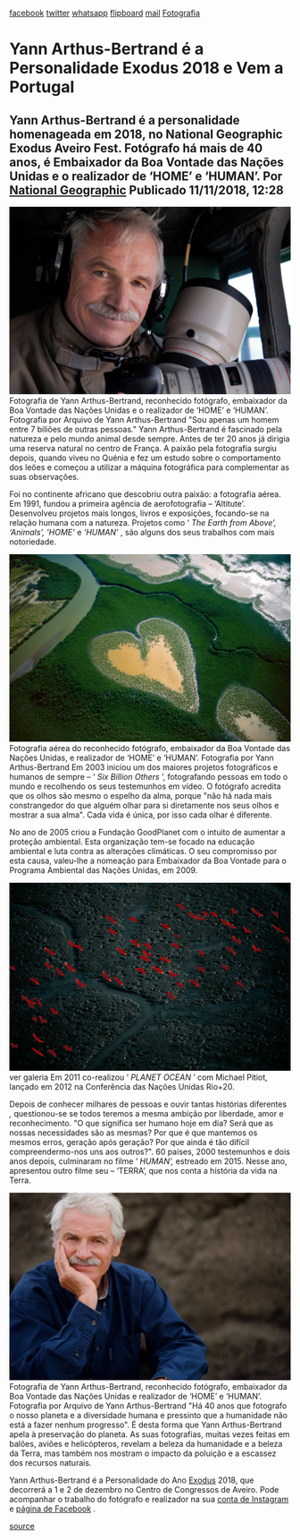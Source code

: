[facebook](https://www.facebook.com/sharer/sharer.php?u=https%3A%2F%2Fwww.natgeo.pt%2Ffotografia%2F2018%2F11%2Fyann-arthus-bertrand-e-a-personalidade-exodus-2018-e-vem-a-portugal) [twitter](https://twitter.com/share?url=https%3A%2F%2Fwww.natgeo.pt%2Ffotografia%2F2018%2F11%2Fyann-arthus-bertrand-e-a-personalidade-exodus-2018-e-vem-a-portugal&via=natgeo&text=Yann%20Arthus-Bertrand%20%C3%A9%20a%20Personalidade%20Exodus%202018%20e%20Vem%20a%20Portugal) [whatsapp](https://web.whatsapp.com/send?text=https%3A%2F%2Fwww.natgeo.pt%2Ffotografia%2F2018%2F11%2Fyann-arthus-bertrand-e-a-personalidade-exodus-2018-e-vem-a-portugal) [flipboard](https://share.flipboard.com/bookmarklet/popout?v=2&title=Yann%20Arthus-Bertrand%20%C3%A9%20a%20Personalidade%20Exodus%202018%20e%20Vem%20a%20Portugal&url=https%3A%2F%2Fwww.natgeo.pt%2Ffotografia%2F2018%2F11%2Fyann-arthus-bertrand-e-a-personalidade-exodus-2018-e-vem-a-portugal) [mail](mailto:?subject=NatGeo&body=https%3A%2F%2Fwww.natgeo.pt%2Ffotografia%2F2018%2F11%2Fyann-arthus-bertrand-e-a-personalidade-exodus-2018-e-vem-a-portugal%20-%20Yann%20Arthus-Bertrand%20%C3%A9%20a%20Personalidade%20Exodus%202018%20e%20Vem%20a%20Portugal) [Fotografia](https://www.natgeo.pt/fotografia) 
# Yann Arthus-Bertrand é a Personalidade Exodus 2018 e Vem a Portugal 
## Yann Arthus-Bertrand é a personalidade homenageada em 2018, no National Geographic Exodus Aveiro Fest. Fotógrafo há mais de 40 anos, é Embaixador da Boa Vontade das Nações Unidas e o realizador de ‘HOME’ e ‘HUMAN’. Por [National Geographic](https://www.natgeo.pt/autor/national-geographic) Publicado 11/11/2018, 12:28 
![Fotografia de Yann Arthus-Bertrand](img/files_styles_image_00_public_001_it0_0_n_0_10_0_large.jpg)
Fotografia de Yann Arthus-Bertrand, reconhecido fotógrafo, embaixador da Boa Vontade das Nações Unidas e o realizador de ‘HOME’ e ‘HUMAN’. Fotografia por Arquivo de Yann Arthus-Bertrand "Sou apenas um homem entre 7 biliões de outras pessoas." Yann Arthus-Bertrand é fascinado pela natureza e pelo mundo animal desde sempre. Antes de ter 20 anos já dirigia uma reserva natural no centro de França. A paixão pela fotografia surgiu depois, quando viveu no Quénia e fez um estudo sobre o comportamento dos leões e começou a utilizar a máquina fotográfica para complementar as suas observações. 

Foi no continente africano que descobriu outra paixão: a fotografia aérea. Em 1991, fundou a primeira agência de aerofotografia – ‘Altitute’. Desenvolveu projetos mais longos, livros e exposições, focando-se na relação humana com a natureza. Projetos como ‘ _The Earth from Above’, ‘Animals’, ‘HOME’_ e _‘HUMAN’_ , são alguns dos seus trabalhos com mais notoriedade. 

![Fotografia aérea de Yann Arthus-Bertrand](img/files_styles_image_00_public_expo_0tvdc_00_rec_0_large.jpg)
Fotografia aérea do reconhecido fotógrafo, embaixador da Boa Vontade das Nações Unidas, e realizador de ‘HOME’ e ‘HUMAN’. Fotografia por Yann Arthus-Bertrand Em 2003 iniciou um dos maiores projetos fotográficos e humanos de sempre – ‘ _Six Billion Others_ ’, fotografando pessoas em todo o mundo e recolhendo os seus testemunhos em vídeo. O fotógrafo acredita que os olhos são mesmo o espelho da alma, porque "não há nada mais constrangedor do que alguém olhar para si diretamente nos seus olhos e mostrar a sua alma". Cada vida é única, por isso cada olhar é diferente. 

No ano de 2005 criou a Fundação GoodPlanet com o intuito de aumentar a proteção ambiental. Esta organização tem-se focado na educação ambiental e luta contra as alterações climáticas. O seu compromisso por esta causa, valeu-lhe a nomeação para Embaixador da Boa Vontade para o Programa Ambiental das Nações Unidas, em 2009. 

![Fotografia aérea de Yann Arthus-Bertrand](img/files_styles_image_00_public_expo_0tvdc_001_0_large.jpg)
ver galeria Em 2011 co-realizou ‘ _PLANET OCEAN_ ’ com Michael Pitiot, lançado em 2012 na Conferência das Nações Unidas Rio+20. 

Depois de conhecer milhares de pessoas e ouvir tantas histórias diferentes _,_ questionou-se se todos teremos a mesma ambição por liberdade, amor e reconhecimento. "O que significa ser humano hoje em dia? Será que as nossas necessidades são as mesmas? Por que é que mantemos os mesmos erros, geração após geração? Por que ainda é tão difícil compreendermo-nos uns aos outros?". 60 países, 2000 testemunhos e dois anos depois, culminaram no filme ‘ _HUMAN’,_ estreado em 2015. Nesse ano, apresentou outro filme seu – ‘TERRA’, que nos conta a história da vida na Terra. 

![Fotografia de Yann Arthus-Bertrand](img/files_styles_image_00_public_yab_0erwan_0sourget_0_large.jpg)
Fotografia de Yann Arthus-Bertrand, reconhecido fotógrafo, embaixador da Boa Vontade das Nações Unidas e realizador de ‘HOME’ e ‘HUMAN’. Fotografia por Arquivo de Yann Arthus-Bertrand "Há 40 anos que fotografo o nosso planeta e a diversidade humana e pressinto que a humanidade não está a fazer nenhum progresso". É desta forma que Yann Arthus-Bertrand apela à preservação do planeta. As suas fotografias, muitas vezes feitas em balões, aviões e helicópteros, revelam a beleza da humanidade e a beleza da Terra, mas também nos mostram o impacto da poluição e a escassez dos recursos naturais. 

Yann Arthus-Bertrand é a Personalidade do Ano [Exodus](https://www.natgeo.pt/exodus) 2018, que decorrerá a 1 e 2 de dezembro no Centro de Congressos de Aveiro. Pode acompanhar o trabalho do fotógrafo e realizador na sua [conta de Instagram](https://www.instagram.com/yannarthusbertrand/) e [página de Facebook](https://www.facebook.com/Y.A.Bertrand/) . 



[source](https://www.natgeo.pt/fotografia/2018/11/yann-arthus-bertrand-e-a-personalidade-exodus-2018-e-vem-a-portugal)